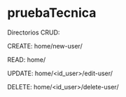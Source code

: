 # pruebaTecnica

Directorios CRUD:

CREATE: home/new-user/

READ: home/

UPDATE: home/<id_user>/edit-user/

DELETE: home/<id_user>/delete-user/
